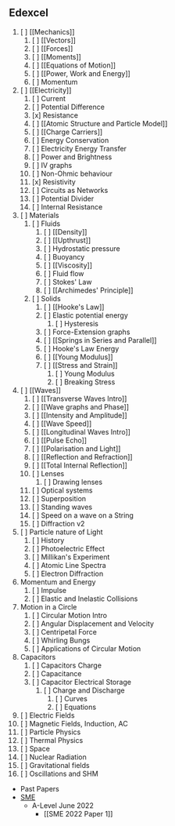 
## Edexcel

1. [ ] [[Mechanics]]
	1. [ ] [[Vectors]]
	2. [ ] [[Forces]]
	3. [ ] [[Moments]] 
	4. [ ] [[Equations of Motion]]
	5. [ ] [[Power, Work and Energy]]
	6. [ ] Momentum
2. [ ] [[Electricity]]
	1. [ ] Current
	2. [ ] Potential Difference
	3. [x] Resistance
	4. [ ] [[Atomic Structure and Particle Model]]
	5. [ ] [[Charge Carriers]]
	6. [ ] Energy Conservation
	7. [ ] Electricity Energy Transfer
	8. [ ] Power and Brightness
	9. [ ] IV graphs
	10. [ ] Non-Ohmic behaviour
	11. [x] Resistivity
	13. [ ] Circuits as Networks
	14. [ ] Potential Divider
	16. [ ] Internal Resistance
3. [ ] Materials
	1. [ ] Fluids
		1. [ ] [[Density]]
		2. [ ] [[Upthrust]]
		3. [ ] Hydrostatic pressure
		4. [ ] Buoyancy
		5. [ ] [[Viscosity]]
		6. [ ] Fluid flow
		7. [ ] Stokes' Law
		8. [ ] [[Archimedes' Principle]]
	2. [ ] Solids
		1. [ ] [[Hooke's Law]]
		2. [ ] Elastic potential energy
			1. [ ] Hysteresis
		3. [ ] Force-Extension graphs
		4. [ ] [[Springs in Series and Parallel]]
		5. [ ] Hooke's Law Energy
		6. [ ] [[Young Modulus]]
		7. [ ] [[Stress and Strain]]
			1. [ ] Young Modulus
			2. [ ] Breaking Stress
4. [ ] [[Waves]]
	1. [ ] [[Transverse Waves Intro]]
	2. [ ] [[Wave graphs and Phase]]
	3. [ ] [[Intensity and Amplitude]]
	4. [ ] [[Wave Speed]]
	5. [ ] [[Longitudinal Waves Intro]]
	6. [ ] [[Pulse Echo]]
	7. [ ] [[Polarisation and Light]]
	8. [ ] [[Reflection and Refraction]]
	9. [ ] [[Total Internal Reflection]]
	10. [ ] Lenses
		1. [ ] Drawing lenses
	11. [ ] Optical systems
	12. [ ] Superposition
	13. [ ] Standing waves
	14. [ ] Speed on a wave on a String
	15. [ ] Diffraction v2
5. [ ] Particle nature of Light
	1. [ ] History
	2. [ ] Photoelectric Effect
	3. [ ] Millikan's Experiment
	4. [ ] Atomic Line Spectra
	5. [ ] Electron Diffraction
6. Momentum and Energy
	1. [ ] Impulse
	2. [ ] Elastic and Inelastic Collisions
7. Motion in a Circle
	1. [ ] Circular Motion Intro
	2. [ ] Angular Displacement and Velocity
	3. [ ] Centripetal Force
	4. [ ] Whirling Bungs
	5. [ ] Applications of Circular Motion
8. Capacitors
	1. [ ] Capacitors Charge
	2. [ ] Capacitance
	3. [ ] Capacitor Electrical Storage
		1. [ ] Charge and Discharge
			1. [ ] Curves
			2. [ ] Equations 
9. [ ] Electric Fields
10. [ ] Magnetic Fields, Induction, AC
11. [ ] Particle Physics
12. [ ] Thermal Physics
13. [ ] Space
14. [ ] Nuclear Radiation
15. [ ] Gravitational fields
16. [ ] Oscillations and SHM


- Past Papers
- [SME](https://www.savemyexams.com/a-level/physics/edexcel/-/pages/past-papers/)
	- A-Level June 2022
		- [[SME 2022 Paper 1]]
